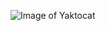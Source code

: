 ![Image of Yaktocat](https://pbs.twimg.com/profile_images/1047476142784110592/FRyWBC96_400x400.jpg)
